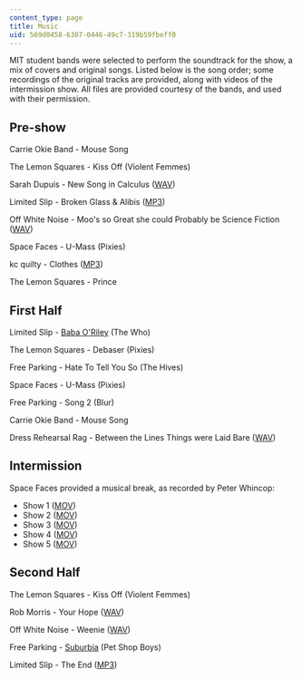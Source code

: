 ```yaml
---
content_type: page
title: Music
uid: 569d0458-6307-0446-49c7-319b59fbeff0
---
```


MIT student bands were selected to perform the soundtrack for the show, a mix of covers and original songs. Listed below is the song order; some recordings of the original tracks are provided, along with videos of the intermission show. All files are provided courtesy of the bands, and used with their permission.

Pre-show
--------

Carrie Okie Band - Mouse Song

The Lemon Squares - Kiss Off (Violent Femmes)

Sarah Dupuis - New Song in Calculus ([WAV](/ans7870/21m/21m.873/iap08/music/Sarah-Dupuis--New-Song-In-Calculus.wav))

Limited Slip - Broken Glass & Alibis ([MP3](/ans7870/21m/21m.873/iap08/music/Limited%20Slip-Broken%20Glass-and-Alibis.mp3))

Off White Noise - Moo's so Great she could Probably be Science Fiction ([WAV](/ans7870/21m/21m.873/iap08/music/Off-White-Noise--Moo's-So-Great-She-Could-Probably-Be-Science-Fiction.wav))

Space Faces - U-Mass (Pixies)

kc quilty - Clothes ([MP3](http://kcquilty.angelfire.com/Clothes_mix_3.mp3))

The Lemon Squares - Prince

First Half
----------

Limited Slip - [Baba O'Riley](http://www.reverbnation.com/main/search_song) (The Who)

The Lemon Squares - Debaser (Pixies)

Free Parking - Hate To Tell You So (The Hives)

Space Faces - U-Mass (Pixies)

Free Parking - Song 2 (Blur)

Carrie Okie Band - Mouse Song

Dress Rehearsal Rag - Between the Lines Things were Laid Bare ([WAV](/ans7870/21m/21m.873/iap08/music/Dress-Rehearsal-Rag--Between-the-Lines-Things-Were-Laid-Bare.wav))

Intermission
------------

Space Faces provided a musical break, as recorded by Peter Whincop:

*   Show 1 ([MOV](/ans7870/21m/21m.873/iap08/music/space-faces-4335.mov))
*   Show 2 ([MOV](/ans7870/21m/21m.873/iap08/music/space-faces-4341.mov))
*   Show 3 ([MOV](/ans7870/21m/21m.873/iap08/music/space-faces-4342.mov))
*   Show 4 ([MOV](/ans7870/21m/21m.873/iap08/music/space-faces-4354.mov))
*   Show 5 ([MOV](/ans7870/21m/21m.873/iap08/music/space-faces-4355.mov))

Second Half
-----------

The Lemon Squares - Kiss Off (Violent Femmes)

Rob Morris - Your Hope ([WAV](/ans7870/21m/21m.873/iap08/music/Rob-Morris--Your-Hope.wav))

Off White Noise - Weenie ([WAV](/ans7870/21m/21m.873/iap08/music/Off-White-Noise--Moo's-So-Great-She-Could-Probably-Be-Science-Fiction.wav))

Free Parking - [Suburbia](http://uploading.com/files/MGW3KG2B/Pet_Shop_Boys_-_Suburbia.mp3.html) (Pet Shop Boys)

Limited Slip - The End ([MP3](/ans7870/21m/21m.873/iap08/music/Limited%20Slip-The%20End.mp3))